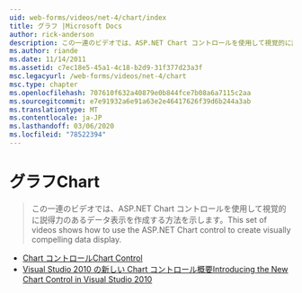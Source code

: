 ```yaml
---
uid: web-forms/videos/net-4/chart/index
title: グラフ |Microsoft Docs
author: rick-anderson
description: この一連のビデオでは、ASP.NET Chart コントロールを使用して視覚的に説得力のあるデータ表示を作成する方法を示します。
ms.author: riande
ms.date: 11/14/2011
ms.assetid: c7ec18e5-45a1-4c18-b2d9-31f377d23a3f
msc.legacyurl: /web-forms/videos/net-4/chart
msc.type: chapter
ms.openlocfilehash: 707610f632a40879e0b844fce7b08a6a7115c2aa
ms.sourcegitcommit: e7e91932a6e91a63e2e46417626f39d6b244a3ab
ms.translationtype: MT
ms.contentlocale: ja-JP
ms.lasthandoff: 03/06/2020
ms.locfileid: "78522394"
---
```

# <a name="chart"></a><span data-ttu-id="1ab18-103">グラフ</span><span class="sxs-lookup"><span data-stu-id="1ab18-103">Chart</span></span>

> <span data-ttu-id="1ab18-104">この一連のビデオでは、ASP.NET Chart コントロールを使用して視覚的に説得力のあるデータ表示を作成する方法を示します。</span><span class="sxs-lookup"><span data-stu-id="1ab18-104">This set of videos shows how to use the ASP.NET Chart control to create visually compelling data display.</span></span>

- [<span data-ttu-id="1ab18-105">Chart コントロール</span><span class="sxs-lookup"><span data-stu-id="1ab18-105">Chart Control</span></span>](aspnet-4-quick-hit-chart-control.md)
- [<span data-ttu-id="1ab18-106">Visual Studio 2010 の新しい Chart コントロール概要</span><span class="sxs-lookup"><span data-stu-id="1ab18-106">Introducing the New Chart Control in Visual Studio 2010</span></span>](aspnet-4-how-do-i-introducing-the-new-chart-control-in-visual-studio-2010.md)

